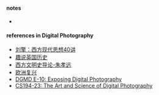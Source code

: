 
#### notes  
* 


#### references in Digital Photography 
* [刘擎：西方现代思想40讲]()
* [趣说英国历史](https://www.bilibili.com/video/BV1as411V7F2/?spm_id_from=333.788.videocard.16)
* [西方文明史导论-朱孝远](https://www.bilibili.com/video/av21308564?p=1)
* [欧洲复兴](https://www.bilibili.com/video/av15575157?p=1)
* [DGMD E-10: Exposing Digital Photography](http://digitalphotography.exposed/#contact)  
* [CS194-23: The Art and Science of Digital Photography](http://inst.eecs.berkeley.edu/~cs194-23/sp13/#contact)  
